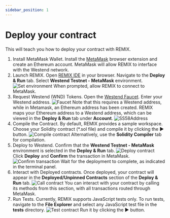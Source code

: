 ```yaml
---
sidebar_position: 1
---
```


# Deploy your contract

This will teach you how to deploy your contract with REMIX.

1. Install MetaMask Wallet.
Install the [MetaMask](https://support.metamask.io/getting-started/getting-started-with-metamask/#how-to-install-metamask) browser extension and create an Ethereum account. MetaMask will allow REMIX to interface with the Westend network.
2. Launch REMIX.
Open [REMIX IDE](https://remix.polkadot.io) in your browser.
Navigate to the **Deploy & Run** tab.
Select **Westend Testnet - MetaMask** environment.
![Set environment](../../static/img/dapp_env.jpeg)
When prompted, allow REMIX to connect to MetaMask.
3. Request Westend (WND) Tokens.
Open the [Westend Faucet](https://faucet.polkadot.io/westend).
Enter your Westend address.
![Faucet](../../static/img/dapp_faucet.png)
Note that this requires a Westend address, while in Metamask, an Ethereum address has been created. REMIX maps your Ethereum address to a Westend address, which can be viewed in the **Deploy & Run** tab under **Account**.
![SS58Address](../../static/img/dapp_ss58.jpeg)
4. Compile the Contract.
By default, REMIX provides a sample workspace.
Choose your Solidity contract (*.sol file) and compile it by clicking the **▶️** button.
![Compile contract](../../static/img/dapp_compile.jpeg)
Alternatively, use the **Solidity Compiler** tab for compilation.
5. Deploy to Westend.
Confirm that the **Westend Testnet - MetaMask** environment is selected in the **Deploy & Run** tab.
![Deploy contract](../../static/img/dapp_deploy.jpeg)
Click **Deploy** and **Confirm** the transaction in MetaMask.
![Confirm transaction](../../static/img/dapp_metamask_deploy.jpeg)
Wait for the deployment to complete, as indicated in the terminal panel.
6. Interact with Deployed contracts.
Once deployed, your contract will appear in the **Deployed/Unpinned Contracts** section of the **Deploy & Run** tab.
![Call contract](../../static/img/dapp_call.jpeg)
You can interact with your contract by calling its methods from this section, with all transactions routed through MetaMask.
7. Run Tests.
Currently, REMIX supports JavaScript tests only.
To run tests, navigate to the **File Explorer** and select any JavaScript test file in the **tests** directory.
![Test contract](../../static/img/dapp_test.jpeg)
Run it by clicking the **▶️** button.
